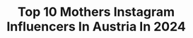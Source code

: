 ---
title: Top 10 Mothers Instagram Influencers In Austria In 2024
description: >-
  Find top mothers Instagram influencers in Austria in 2024. Most popular hashtags: #austria #momlife #igersaustria #mountains.
platform: Instagram
hits: 41
text_top: See the top-rated Instagram influencers on inBeat.
text_bottom: Our platform holds 41 Instagram influencers like this in Austria for you to connect with.
profiles:
  - username: "isabelleflandorfer"
    fullname: >-
      Isabelle
    bio: >-
      My Life 💜 What I love & What inspires me Vienna | Formerly known as @mothers_finest
    location: "Austria"
    followers: 34434
    engagement: 213
    commentsToLikes: 0.032983
    id: ck9woostg5z1w0j78kfru7zmc
    verified: false
    hashtags: "#mallorca2023, #mothersfinestblog, #marrakech, #sommerin"
  - username: "zuckerkipfal"
    fullname: >-
      zuckerkipfal
    bio: >-
      ❤️ Vienna, 37/ 👩🏼‍⚕️Tierärztin / 👩🏻‍🦰 Mama to Lilia & Fina / 🧘‍♀️Yogi / 💥Ravenmother
    location: "Austria"
    followers: 13855
    engagement: 218
    commentsToLikes: 0.037125
    id: clofklt7koq8w0j08w21kpx0h
    verified: false
    hashtags: "#doodlelove, #christmas, #motherhood, #urlaubmitkindern"
  - username: "bettinafuchs___"
    fullname: >-
      BETTINA FUCHS
    bio: >-
      Momlife | Hausbau | UGC Creator mommy of Lyan 🤍hausbau 24/25 📍based in austria
    location: "Austria"
    followers: 15839
    engagement: 13
    commentsToLikes: 0.009672
    id: ckaoxb5gkckrj0i78wxm8mp53
    verified: false
    hashtags: "#momlife, #viralreels, #massivhaus, #outfitdetails"
  - username: "karl_se"
    fullname: >-
      ᴋᴀʀʟ 3͜͡
    bio: >-
      🖤 ▪️𝐬𝐭𝐚𝐲 𝐰𝐞𝐢𝐫𝐝, 𝐛𝐞 𝐮𝐧𝐢𝐪𝐮𝐞 ▪️ 🎱
    location: "Austria"
    followers: 5199
    engagement: 2922
    commentsToLikes: 0.077625
    id: ck5hcbp5fh7kj0i112if2shsj
    verified: false
    hashtags: "#natureloversgallery, #gloomy, #smallmomentsofcalm, #soulful"
  - username: "einalem1710"
    fullname: >-
      M*👧🏼
    bio: >-
      enjoy the sporty way of life 📍🇦🇹 🎿🏃🏼‍♀️🧗🏼‍♀️🚴🏻‍♀️ ⛰️🏔️ It's more than passion
    location: "Austria"
    followers: 11160
    engagement: 681
    commentsToLikes: 0.009233
    id: ck8t0mn0cskwf0j78jiup1jjf
    verified: false
    hashtags: "#outdoor, #summit, #igersaustria, #discoverthebackland"
  - username: "_alexandra_muresan_"
    fullname: >-
      Alexandra, fetița munților🏔
    bio: >-
      👣Hiking in Romania 🌍Outdoor | Adventure | Photography ⛰Find me in the mountains 📍Currently: Cluj-Napoca 📧 Contact: alemuresan88@gmail.com
    location: "Austria"
    followers: 17282
    engagement: 538
    commentsToLikes: 0.024592
    id: ck5zqc4o8uc040i14j6xl38o2
    verified: false
    hashtags: "#mountains, #authenticliving, #girlsthatwander, #pemeleagurirom"
  - username: "jasminspanitz"
    fullname: >-
      MORE THAN YOGA
    bio: >-
      ☼ I inspire you to start moving - your MIND and BODY ⋒ Löwenmama² ⚘ Ganzheitliche Frauengesundheit ☯︎ Natur in und um uns ☽ YOGA @yogabrunchvienna
    location: "Austria"
    followers: 9400
    engagement: 458
    commentsToLikes: 0.064816
    id: ckaordh7umq390i78qm8lts3r
    verified: false
    hashtags: "#zweifachmama, #mamaleben, #babygirl, #tragemama"
  - username: "virginia.rox"
    fullname: >-
      Virginia Rox - Graz
    bio: >-
      ❤️‍🔥Herzblut Mama ✨ 🏡Leben am Knusperhof🐕🐑🐐🐓🐝 🔆gutes Essen, tolle Aussichten & herzliche Menschen ➡️ see you in the stories🫶🏼
    location: "Austria"
    followers: 43247
    engagement: 294
    commentsToLikes: 0.030762
    id: ck6ui8b8udn0n0j718tccz8d4
    verified: false
    hashtags: "#couplegoals, #hausumbau, #igergraz, #dankbar"
  - username: "kati_bg"
    fullname: >-
      Kati Bellowitsch
    bio: >-
      Moderatorin/Redakteurin office@bellowitsch.at 💛 Moderatorin 🩷 Podcasterin🎙& Reisejournalistin 💙 FH Wien Lektorin ❤️ Familylife 😍
    location: "Austria"
    followers: 38226
    engagement: 206
    commentsToLikes: 0.039633
    id: ck6u4jj0z42yn0j71xrzso35r
    verified: true
    hashtags: "#sommer, #sheskis, #werzers, #altaussee"
  - username: "kathi_bittner"
    fullname: >-
      Kathi B. || Mama || Mentor mit 🤍|| Hutmacherin
    bio: >-
      🩷 Mamaalltag: Struggles, Abenteuer & Routinen 👟 Kathis Outfitinspo ☀️ ich zeig dir wie du dir ein 2. Standbein aufbauen kannst
    location: "Austria"
    followers: 5942
    engagement: 204
    commentsToLikes: 0.025466
    id: clq9hyq9c718a0k08mqgtyhd2
    verified: false
    hashtags: "#momlife, #sofree, #kathisalltag, #momblogger"
---
